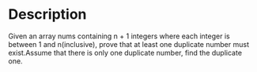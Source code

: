 # Description

Given an array nums containing n + 1 integers where each integer is between 1 and n(inclusive), prove that at least one duplicate number must exist.Assume that there is only one duplicate number, find the duplicate one.
